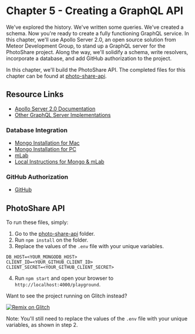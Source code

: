 Chapter 5 - Creating a GraphQL API
==================
We've explored the history. We've written some queries. We've created a schema. Now you're ready to create a fully functioning GraphQL service. In this chapter, we'll use Apollo Server 2.0, an open source solution from Meteor Development Group, to stand up a GraphQL server for the PhotoShare project. Along the way, we'll solidify a schema, write resolvers, incorporate a database, and add GitHub authorization to the project.

In this chapter, we'll build the PhotoShare API. The completed files for this chapter can be found at [photo-share-api](https://github.com/MoonHighway/learning-graphql/tree/master/chapter-05/photo-share-api).

Resource Links
----
* [Apollo Server 2.0 Documentation](https://www.apollographql.com/docs/apollo-server/v2/)
* [Other GraphQL Server Implementations](http://graphql.org/code/)

### Database Integration
* [Mongo Installation for Mac](https://docs.mongodb.com/manual/tutorial/install-mongodb-on-os-x/)
* [Mongo Installation for PC](https://docs.mongodb.com/manual/tutorial/install-mongodb-on-windows/)
* [mLab](https://mlab.com/)
* [Local Instructions for Mongo & mLab](https://gist.github.com/eveporcello/98f9e37a65f05b9d0866137d80ed9653)

### GitHub Authorization
* [GitHub](https://github.com)

PhotoShare API
----
To run these files, simply:

1. Go to the [photo-share-api](https://github.com/eveporcello/photo-share-api-ch05) folder.
2. Run `npm install` on the folder.
3. Replace the values of the `.env` file with your unique variables. 

```
DB_HOST=<YOUR_MONGODB_HOST>
CLIENT_ID=<YOUR_GITHUB_CLIENT_ID>
CLIENT_SECRET=<YOUR_GITHUB_CLIENT_SECRET>
```
4. Run `npm start` and open your browser to `http://localhost:4000/playground`.

Want to see the project running on Glitch instead? 

[![Remix on Glitch](https://cdn.glitch.com/2703baf2-b643-4da7-ab91-7ee2a2d00b5b%2Fremix-button.svg)](https://glitch.com/edit/#!#!/remix/photo-share-api-ch05)

Note: You'll still need to replace the values of the `.env` file with your unique variables, as shown in step 2.
